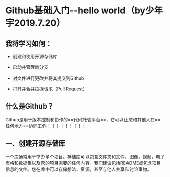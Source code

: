 # Github基础入门--hello world（by少年宇2019.7.20）

## 我将学习如何：

+ 创建和使用开源存储库

+ 启动并管理新分支

+ 对文件进行更改并将其提交到Github

+ 打开并合并拉拢请求（Pull Request）

  

## 什么是Github？

Github是用于版本控制和协作的==代码托管平台==，它可以让您和其他人在==任何地方==协同工作！！！！！！！！！

## 一、创建开源存储库

一个库通常用于举办单个项目。存储库可以包含文件夹和文件，图像，视频，电子表格和数据集以及您的项目需要的任何内容。我们建议包括README或包含项目信息的文件。您在库中可以存储想法，资源，甚至与他人共享和讨论事物。
